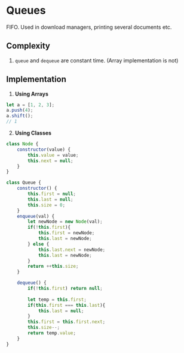 # Queues
FIFO. Used in download managers, printing several documents etc.

## Complexity
1. ```queue``` and ```dequeue``` are constant time. (Array implementation is not)

## Implementation

1. **Using Arrays**
```javascript
let a = [1, 2, 3];
a.push(4);
a.shift();
// 1
```

2. **Using Classes**
```javascript
class Node {
    constructor(value) {
        this.value = value;
        this.next = null;
    }
}

class Queue {
    constructor() {
        this.first = null;
        this.last = null;
        this.size = 0;
    }
    enqueue(val) {
        let newNode = new Node(val);
        if(!this.first){
            this.first = newNode;
            this.last = newNode;
        } else {
            this.last.next = newNode;
            this.last = newNode;
        }
        return ++this.size;
    }

    dequeue() {
        if(!this.first) return null;
        
        let temp = this.first;
        if(this.first === this.last){
            this.last = null;
        }
        this.first = this.first.next;
        this.size--;
        return temp.value;
    }
}
```
